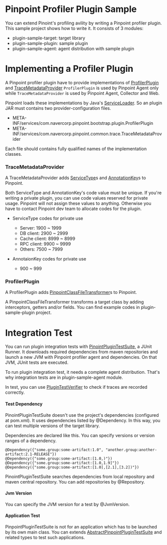 # Pinpoint Profiler Plugin Sample
You can extend Pinoint's profiling avility by writing a Pinpoint profiler plugin. This sample project shows how to write it. It consists of 3 modules:

* plugin-sample-target: target library
* plugin-sample-plugin: sample plugin
* plugin-sample-agent: agent distribution with sample plugin


# Implementing a Profiler Plugin
A Pinpoint profiler plugin have to provide implementations of [ProfilerPlugin](https://github.com/naver/pinpoint/blob/master/bootstrap-core/src/main/java/com/navercorp/pinpoint/bootstrap/plugin/ProfilerPlugin.java) and [TraceMetadataProvider](https://github.com/naver/pinpoint/blob/master/commons/src/main/java/com/navercorp/pinpoint/common/trace/TraceMetadataProvider.java)
`ProfilerPlugin` is used by Pinpoint Agent only while `TraceMetadataProvider` is used by Pinpoint Agent, Collector and Web.

Pinpoint loads these implementations by Java's [ServiceLoader](https://docs.oracle.com/javase/6/docs/api/java/util/ServiceLoader.html). So an plugin JAR must contains two provider-configuration files.

* META-INF/services/com.navercorp.pinpoint.bootstrap.plugin.ProfilerPlugin
* META-INF/services/com.navercorp.pinpoint.common.trace.TraceMetadataProvider 

Each file should contains fully qualified names of the implementation classes.


### TraceMetadataProvider
A TraceMetadataProvider adds [ServiceType](https://github.com/naver/pinpoint/blob/master/commons/src/main/java/com/navercorp/pinpoint/common/trace/ServiceType.java)s and [AnnotationKey](https://github.com/naver/pinpoint/blob/master/commons/src/main/java/com/navercorp/pinpoint/common/trace/AnnotationKey.java)s to Pinpoint.

Both ServiceType and AnnotationKey's code value must be unique. If you're writing a private plugin, you can use code values reserved for private usage. Pinpoint will not assign these values to anything. Otherwise you have to contact Pinpoint dev team to allocate codes for the plugin. 

* ServiceType codes for private use
  * Server: 1900 ~ 1999
  * DB client: 2900 ~ 2999
  * Cache client: 8999 ~ 8999
  * RPC client: 9900 ~ 9999
  * Others: 7500 ~ 7999

* AnnotaionKey codes for private use
  * 900 ~ 999


### ProfilerPlugin
A ProfilerPlugin adds [PinpointClassFileTransformer](https://github.com/naver/pinpoint/blob/master/bootstrap-core/src/main/java/com/navercorp/pinpoint/bootstrap/instrument/transformer/PinpointClassFileTransformer.java)s to Pinpoint.

A PinpointClassFileTransformer transforms a target class by adding interceptors, getters and/or fields. You can find example codes in plugin-sample-plugin project.


# Integration Test
You can run plugin integration tests with [PinointPluginTestSuite](https://github.com/naver/pinpoint/blob/master/test/src/main/java/com/navercorp/pinpoint/test/plugin/PinpointPluginTestSuite.java), a JUnit Runner. It downloads required dependencies from maven repositories and launch a new JVM with Pinpoint profiler agent and dependencies. On that JVM, JUnit tests are executed.

To run plugin integration test, it needs a complete agent distribution. That's why integration tests are in plugin-sample-agent module.

In test, you can use [PluginTestVerifier](https://github.com/naver/pinpoint/blob/master/bootstrap-core/src/main/java/com/navercorp/pinpoint/bootstrap/plugin/test/PluginTestVerifier.java) to check if traces are recorded correctly.


#### Test Dependency
PinointPluginTestSuite doesn't use the project's dependencies (configured at pom.xml). It uses dependencies listed by @Dependency. In this way, you can test multiple versions of the target library.

Dependencies are declared like this. You can specify versions or version ranges of a dependency.
```
@Dependency({"some.group:some-artifact:1.0", "another.group:another-artifact:2.1-RELEASE"})
@Dependency({"some.group:some-artifact:[1.0,)"})
@Dependency({"some.group:some-artifact:[1.0,1.9]"})
@Dependency({"some.group:some-artifact:[1.0],[2.1],[3.2])"})
```
PinointPluginTestSuite searches dependencies from local repository and maven central repository. You can add repositories by @Repository.

#### Jvm Version
You can specify the JVM version for a test by @JvmVersion.

#### Application Test
PinpointPluginTestSuite is not for an application which has to be launched by its own main class. You can extends [AbstractPinpointPluginTestSuite](https://github.com/naver/pinpoint/blob/master/test/src/main/java/com/navercorp/pinpoint/test/plugin/AbstractPinpointPluginTestSuite.java) and related types to test such applications. 

